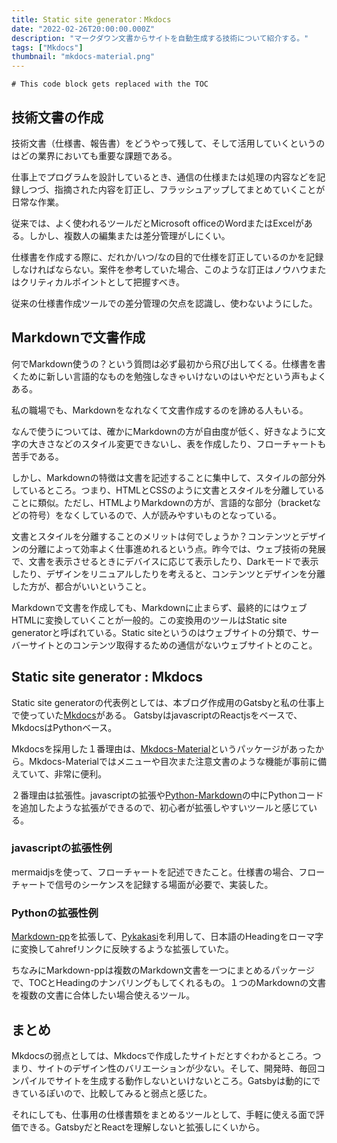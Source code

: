 ```yaml
---
title: Static site generator：Mkdocs
date: "2022-02-26T20:00:00.000Z"
description: "マークダウン文書からサイトを自動生成する技術について紹介する。"
tags: ["Mkdocs"]
thumbnail: "mkdocs-material.png"
---
```


```toc
# This code block gets replaced with the TOC
```

## 技術文書の作成

技術文書（仕様書、報告書）をどうやって残して、そして活用していくというのはどの業界においても重要な課題である。

仕事上でプログラムを設計しているとき、通信の仕様または処理の内容などを記録しつづ、指摘された内容を訂正し、フラッシュアップしてまとめていくことが日常な作業。

従来では、よく使われるツールだとMicrosoft officeのWordまたはExcelがある。しかし、複数人の編集または差分管理がしにくい。

仕様書を作成する際に、だれか/いつ/なの目的で仕様を訂正しているのかを記録しなければならない。案件を参考していた場合、このような訂正はノウハウまたはクリティカルポイントとして把握すべき。

従来の仕様書作成ツールでの差分管理の欠点を認識し、使わないようにした。

## Markdownで文書作成

何でMarkdown使うの？という質問は必ず最初から飛び出してくる。仕様書を書くために新しい言語的なものを勉強しなきゃいけないのはいやだという声もよくある。

私の職場でも、Markdownをなれなくて文書作成するのを諦める人もいる。

なんで使うについては、確かにMarkdownの方が自由度が低く、好きなように文字の大きさなどのスタイル変更できないし、表を作成したり、フローチャートも苦手である。

しかし、Markdownの特徴は文書を記述することに集中して、スタイルの部分外しているところ。つまり、HTMLとCSSのように文書とスタイルを分離していることに類似。ただし、HTMLよりMarkdownの方が、言語的な部分（bracketなどの符号）をなくしているので、人が読みやすいものとなっている。

文書とスタイルを分離することのメリットは何でしょうか？コンテンツとデザインの分離によって効率よく仕事進めれるという点。昨今では、ウェブ技術の発展で、文書を表示させるときにデバイスに応じて表示したり、Darkモードで表示したり、デザインをリニュアルしたりを考えると、コンテンツとデザインを分離した方が、都合がいいということ。

Markdownで文書を作成しても、Markdownに止まらず、最終的にはウェブHTMLに変換していくことが一般的。この変換用のツールはStatic site generatorと呼ばれている。Static siteというのはウェブサイトの分類で、サーバーサイトとのコンテンツ取得するための通信がないウェブサイトとのこと。

## Static site generator : Mkdocs

Static site generatorの代表例としては、本ブログ作成用のGatsbyと私の仕事上で使っていた[Mkdocs](https://www.mkdocs.org/)がある。
GatsbyはjavascriptのReactjsをベースで、MkdocsはPythonベース。

Mkdocsを採用した１番理由は、[Mkdocs-Material](https://squidfunk.github.io/mkdocs-material/)というパッケージがあったから。Mkdocs-Materialではメニューや目次また注意文書のような機能が事前に備えていて、非常に便利。

２番理由は拡張性。javascriptの拡張や[Python-Markdown](https://python-markdown.github.io/)の中にPythonコードを追加したような拡張ができるので、初心者が拡張しやすいツールと感じている。

### javascriptの拡張性例

mermaidjsを使って、フローチャートを記述できたこと。仕様書の場合、フローチャートで信号のシーケンスを記録する場面が必要で、実装した。

### Pythonの拡張性例

[Markdown-pp](https://github.com/jreese/markdown-pp)を拡張して、[Pykakasi](https://github.com/miurahr/pykakasi)を利用して、日本語のHeadingをローマ字に変換してahrefリンクに反映するような拡張していた。

ちなみにMarkdown-ppは複数のMarkdown文書を一つにまとめるパッケージで、TOCとHeadingのナンバリングもしてくれるもの。１つのMarkdownの文書を複数の文書に合体したい場合使えるツール。

## まとめ

Mkdocsの弱点としては、Mkdocsで作成したサイトだとすぐわかるところ。つまり、サイトのデザイン性のバリエーションが少ない。そして、開発時、毎回コンパイルでサイトを生成する動作しないといけないところ。Gatsbyは動的にできているぽいので、比較してみると弱点と感じた。

それにしても、仕事用の仕様書類をまとめるツールとして、手軽に使える面で評価できる。GatsbyだとReactを理解しないと拡張しにくいから。



